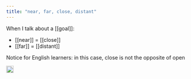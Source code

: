 ```yaml
---
title: "near, far, close, distant"
---
```


When I talk about a [[goal]]:

- [[near]] = [[close]]
- [[far]] = [[distant]]

Notice for English learners: in this case, close is not the opposite of open

<img src='https://scrapbox.io/api/pages/nishio-en/en/icon' alt='en.icon' height="19.5"/>